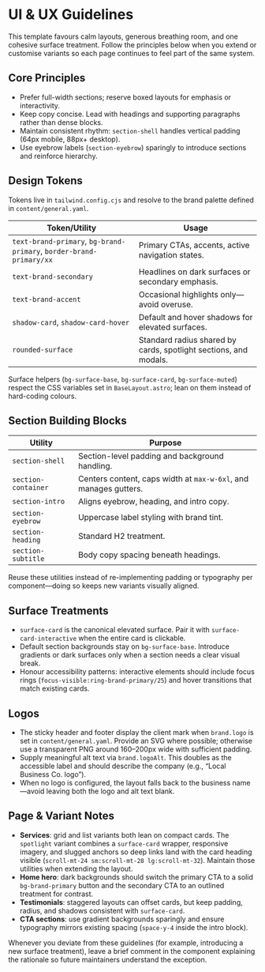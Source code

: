 # UI & UX Guidelines

This template favours calm layouts, generous breathing room, and one cohesive surface treatment. Follow the principles below when you extend or customise variants so each page continues to feel part of the same system.

## Core Principles

- Prefer full-width sections; reserve boxed layouts for emphasis or interactivity.
- Keep copy concise. Lead with headings and supporting paragraphs rather than dense blocks.
- Maintain consistent rhythm: `section-shell` handles vertical padding (64px mobile, 88px+ desktop).
- Use eyebrow labels (`section-eyebrow`) sparingly to introduce sections and reinforce hierarchy.

## Design Tokens

Tokens live in `tailwind.config.cjs` and resolve to the brand palette defined in `content/general.yaml`.

| Token/Utility | Usage |
| ------------- | ----- |
| `text-brand-primary`, `bg-brand-primary`, `border-brand-primary/xx` | Primary CTAs, accents, active navigation states. |
| `text-brand-secondary` | Headlines on dark surfaces or secondary emphasis. |
| `text-brand-accent` | Occasional highlights only—avoid overuse. |
| `shadow-card`, `shadow-card-hover` | Default and hover shadows for elevated surfaces. |
| `rounded-surface` | Standard radius shared by cards, spotlight sections, and modals. |

Surface helpers (`bg-surface-base`, `bg-surface-card`, `bg-surface-muted`) respect the CSS variables set in `BaseLayout.astro`; lean on them instead of hard-coding colours.

## Section Building Blocks

| Utility | Purpose |
| ------- | ------- |
| `section-shell` | Section-level padding and background handling. |
| `section-container` | Centers content, caps width at `max-w-6xl`, and manages gutters. |
| `section-intro` | Aligns eyebrow, heading, and intro copy. |
| `section-eyebrow` | Uppercase label styling with brand tint. |
| `section-heading` | Standard H2 treatment. |
| `section-subtitle` | Body copy spacing beneath headings. |

Reuse these utilities instead of re-implementing padding or typography per component—doing so keeps new variants visually aligned.

## Surface Treatments

- `surface-card` is the canonical elevated surface. Pair it with `surface-card-interactive` when the entire card is clickable.
- Default section backgrounds stay on `bg-surface-base`. Introduce gradients or dark surfaces only when a section needs a clear visual break.
- Honour accessibility patterns: interactive elements should include focus rings (`focus-visible:ring-brand-primary/25`) and hover transitions that match existing cards.

## Logos

- The sticky header and footer display the client mark when `brand.logo` is set in `content/general.yaml`. Provide an SVG where possible; otherwise use a transparent PNG around 160–200px wide with sufficient padding.
- Supply meaningful alt text via `brand.logoAlt`. This doubles as the accessible label and should describe the company (e.g., “Local Business Co. logo”).
- When no logo is configured, the layout falls back to the business name—avoid leaving both the logo and alt text blank.

## Page & Variant Notes

- **Services**: grid and list variants both lean on compact cards. The `spotlight` variant combines a `surface-card` wrapper, responsive imagery, and slugged anchors so deep links land with the card heading visible (`scroll-mt-24 sm:scroll-mt-28 lg:scroll-mt-32`). Maintain those utilities when extending the layout.
- **Home hero**: dark backgrounds should switch the primary CTA to a solid `bg-brand-primary` button and the secondary CTA to an outlined treatment for contrast.
- **Testimonials**: staggered layouts can offset cards, but keep padding, radius, and shadows consistent with `surface-card`.
- **CTA sections**: use gradient backgrounds sparingly and ensure typography mirrors existing spacing (`space-y-4` inside the intro block).

Whenever you deviate from these guidelines (for example, introducing a new surface treatment), leave a brief comment in the component explaining the rationale so future maintainers understand the exception.
